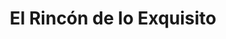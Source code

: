---
title: "El Rincón de lo Exquisito"
url: /portugalete/el-rincon-de-lo-exquisito/
shop: Feinkost
---